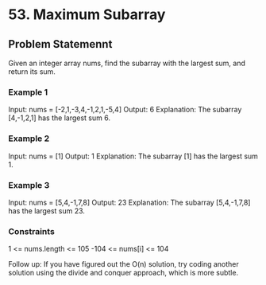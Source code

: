 # 53. Maximum Subarray

## Problem Statemennt

Given an integer array nums, find the subarray with the largest sum, and return its sum.

### Example 1

Input: nums = [-2,1,-3,4,-1,2,1,-5,4]
Output: 6
Explanation: The subarray [4,-1,2,1] has the largest sum 6.

### Example 2

Input: nums = [1]
Output: 1
Explanation: The subarray [1] has the largest sum 1.

### Example 3

Input: nums = [5,4,-1,7,8]
Output: 23
Explanation: The subarray [5,4,-1,7,8] has the largest sum 23.

### Constraints

1 <= nums.length <= 105
-104 <= nums[i] <= 104

Follow up: If you have figured out the O(n) solution, try coding another solution using the divide and conquer approach, which is more subtle.
